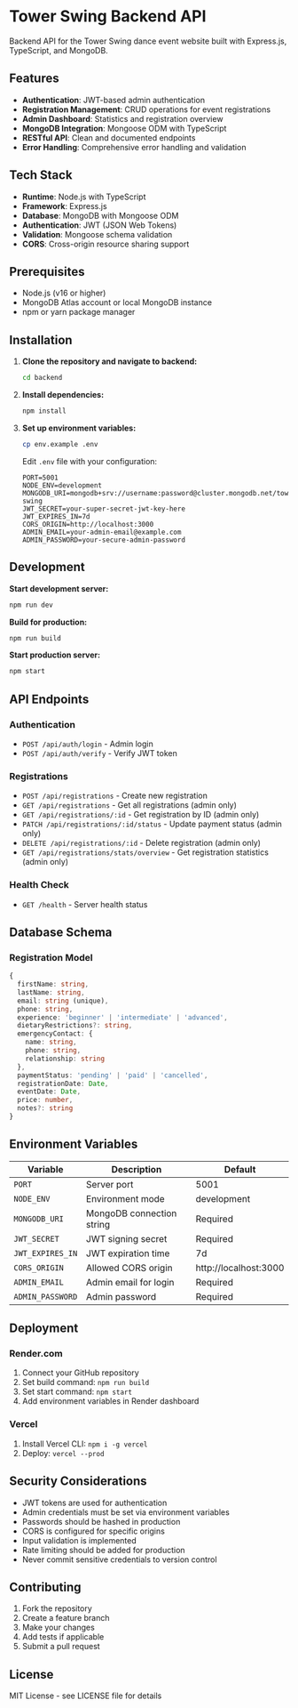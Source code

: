 # Tower Swing Backend API

Backend API for the Tower Swing dance event website built with Express.js, TypeScript, and MongoDB.

## Features

- **Authentication**: JWT-based admin authentication
- **Registration Management**: CRUD operations for event registrations
- **Admin Dashboard**: Statistics and registration overview
- **MongoDB Integration**: Mongoose ODM with TypeScript
- **RESTful API**: Clean and documented endpoints
- **Error Handling**: Comprehensive error handling and validation

## Tech Stack

- **Runtime**: Node.js with TypeScript
- **Framework**: Express.js
- **Database**: MongoDB with Mongoose ODM
- **Authentication**: JWT (JSON Web Tokens)
- **Validation**: Mongoose schema validation
- **CORS**: Cross-origin resource sharing support

## Prerequisites

- Node.js (v16 or higher)
- MongoDB Atlas account or local MongoDB instance
- npm or yarn package manager

## Installation

1. **Clone the repository and navigate to backend:**
   ```bash
   cd backend
   ```

2. **Install dependencies:**
   ```bash
   npm install
   ```

3. **Set up environment variables:**
   ```bash
   cp env.example .env
   ```
   
   Edit `.env` file with your configuration:
   ```env
   PORT=5001
   NODE_ENV=development
   MONGODB_URI=mongodb+srv://username:password@cluster.mongodb.net/tower-swing
   JWT_SECRET=your-super-secret-jwt-key-here
   JWT_EXPIRES_IN=7d
   CORS_ORIGIN=http://localhost:3000
   ADMIN_EMAIL=your-admin-email@example.com
   ADMIN_PASSWORD=your-secure-admin-password
   ```

## Development

**Start development server:**
```bash
npm run dev
```

**Build for production:**
```bash
npm run build
```

**Start production server:**
```bash
npm start
```

## API Endpoints

### Authentication
- `POST /api/auth/login` - Admin login
- `POST /api/auth/verify` - Verify JWT token

### Registrations
- `POST /api/registrations` - Create new registration
- `GET /api/registrations` - Get all registrations (admin only)
- `GET /api/registrations/:id` - Get registration by ID (admin only)
- `PATCH /api/registrations/:id/status` - Update payment status (admin only)
- `DELETE /api/registrations/:id` - Delete registration (admin only)
- `GET /api/registrations/stats/overview` - Get registration statistics (admin only)

### Health Check
- `GET /health` - Server health status

## Database Schema

### Registration Model
```typescript
{
  firstName: string,
  lastName: string,
  email: string (unique),
  phone: string,
  experience: 'beginner' | 'intermediate' | 'advanced',
  dietaryRestrictions?: string,
  emergencyContact: {
    name: string,
    phone: string,
    relationship: string
  },
  paymentStatus: 'pending' | 'paid' | 'cancelled',
  registrationDate: Date,
  eventDate: Date,
  price: number,
  notes?: string
}
```

## Environment Variables

| Variable | Description | Default |
|----------|-------------|---------|
| `PORT` | Server port | 5001 |
| `NODE_ENV` | Environment mode | development |
| `MONGODB_URI` | MongoDB connection string | Required |
| `JWT_SECRET` | JWT signing secret | Required |
| `JWT_EXPIRES_IN` | JWT expiration time | 7d |
| `CORS_ORIGIN` | Allowed CORS origin | http://localhost:3000 |
| `ADMIN_EMAIL` | Admin email for login | Required |
| `ADMIN_PASSWORD` | Admin password | Required |

## Deployment

### Render.com
1. Connect your GitHub repository
2. Set build command: `npm run build`
3. Set start command: `npm start`
4. Add environment variables in Render dashboard

### Vercel
1. Install Vercel CLI: `npm i -g vercel`
2. Deploy: `vercel --prod`

## Security Considerations

- JWT tokens are used for authentication
- Admin credentials must be set via environment variables
- Passwords should be hashed in production
- CORS is configured for specific origins
- Input validation is implemented
- Rate limiting should be added for production
- Never commit sensitive credentials to version control

## Contributing

1. Fork the repository
2. Create a feature branch
3. Make your changes
4. Add tests if applicable
5. Submit a pull request

## License

MIT License - see LICENSE file for details 